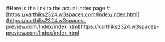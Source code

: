 #Here is the link to the actual index page
#[https://karthiks2324.w3spaces.com/Index/index.html](https://karthiks2324.w3spaces-preview.com/Index/index.html)https://karthiks2324.w3spaces-preview.com/Index/index.html
